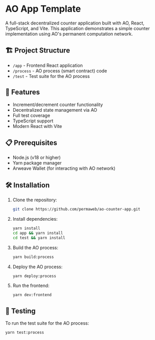 # AO App Template

A full-stack decentralized counter application built with AO, React, TypeScript, and Vite. This application demonstrates a simple counter implementation using AO's permanent computation network.

## 🏗️ Project Structure

- `/app` - Frontend React application
- `/process` - AO process (smart contract) code
- `/test` - Test suite for the AO process

## 🚀 Features

- Increment/decrement counter functionality
- Decentralized state management via AO
- Full test coverage
- TypeScript support
- Modern React with Vite

## 📋 Prerequisites

- Node.js (v18 or higher)
- Yarn package manager
- Arweave Wallet (for interacting with AO network)

## 🛠️ Installation

1. Clone the repository:

   ```bash
   git clone https://github.com/permaweb/ao-counter-app.git
   ```

2. Install dependencies:

   ```bash
   yarn install
   cd app && yarn install
   cd test && yarn install
   ```

3. Build the AO process:

   ```bash
   yarn build:process
   ```

4. Deploy the AO process:

   ```bash
   yarn deploy:process
   ```

5. Run the frontend:

   ```bash
   yarn dev:frontend
   ```

## 🧪 Testing

To run the test suite for the AO process:

```bash
yarn test:process
```
